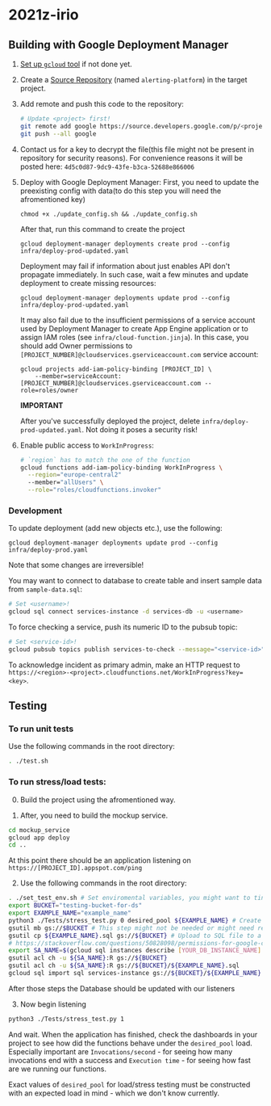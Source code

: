 # 2021z-irio

## Building with Google Deployment Manager

1. [Set up `gcloud` tool](https://cloud.google.com/sdk/docs/quickstart) if not done yet.
2. Create a [Source Repository](https://source.cloud.google.com/repo/new) (named `alerting-platform`) in the target project.
3. Add remote and push this code to the repository:
    ```bash
    # Update <project> first!
    git remote add google https://source.developers.google.com/p/<project>/r/alerting-platform
    git push --all google
    ```
4. Contact us for a key to decrypt the file(this file might not be present in repository for security reasons). 
For convenience reasons it will be posted here: `4d5c0d87-9dc9-43fe-b3ca-52688e866006`

5. Deploy with Google Deployment Manager:
    First, you need to update the preexisting config with data(to do this step you will need the afromentioned key)
    ```
    chmod +x ./update_config.sh && ./update_config.sh
    ```
    After that, run this command to create the project
    ```
    gcloud deployment-manager deployments create prod --config infra/deploy-prod-updated.yaml
    ```
    Deployment may fail if information about just enables API don't propagate immediately. In such case, wait a few minutes and update deployment to create missing resources:
    ```
    gcloud deployment-manager deployments update prod --config infra/deploy-prod-updated.yaml
    ```
    It may also fail due to the insufficient permissions of a service account used by Deployment Manager to create App Engine application or to assign IAM roles (see `infra/cloud-function.jinja`). In this case, you should add Owner permissions to `[PROJECT_NUMBER]@cloudservices.gserviceaccount.com` service account:
    ```
    gcloud projects add-iam-policy-binding [PROJECT_ID] \
        --member=serviceAccount:[PROJECT_NUMBER]@cloudservices.gserviceaccount.com --role=roles/owner
    ```
    **IMPORTANT**

    After you've successfully deployed the project, delete `infra/deploy-prod-updated.yaml`. Not doing it poses a security risk!


6. Enable public access to `WorkInProgress`:
    ```bash
    # `region` has to match the one of the function
    gcloud functions add-iam-policy-binding WorkInProgress \
      --region="europe-central2"
      --member="allUsers" \
      --role="roles/cloudfunctions.invoker"
    ```

### Development

To update deployment (add new objects etc.), use the following:
```
gcloud deployment-manager deployments update prod --config infra/deploy-prod.yaml
```
Note that some changes are irreversible!

You may want to connect to database to create table and insert sample data from `sample-data.sql`:
```bash
# Set <username>!
gcloud sql connect services-instance -d services-db -u <username>
```

To force checking a service, push its numeric ID to the pubsub topic:
```bash
# Set <service-id>!
gcloud pubsub topics publish services-to-check --message="<service-id>"
```

To acknowledge incident as primary admin, make an HTTP request to `https://<region>-<project>.cloudfunctions.net/WorkInProgress?key=<key>`.

## Testing

### To run unit tests
Use the following commands in the root directory:
```bash
. ./test.sh
```

### To run stress/load tests:
0. Build the project using the afromentioned way.

1. After, you need to build the mockup service. 
```bash
cd mockup_service
gcloud app deploy
cd ..
```
At this point there should be an application listening on `https://[PROJECT_ID].appspot.com/ping`

2. Use the following commands in the root directory:
```bash
. ./set_test_env.sh # Set enviromental variables, you might want to tinker some of those if neccessary
export BUCKET="testing-bucket-for-ds"
export EXAMPLE_NAME="example_name"
python3 ./Tests/stress_test.py 0 desired_pool ${EXAMPLE_NAME} # Create an SQL file to create multiple listeners on our mockup service
gsutil mb gs://$BUCKET # This step might not be needed or might need replacing in the name.
gsutil cp ${EXAMPLE_NAME}.sql gs://${BUCKET} # Upload to SQL file to a newly created bucket
# https://stackoverflow.com/questions/50828098/permissions-for-google-cloud-sql-import-using-service-accounts
export SA_NAME=$(gcloud sql instances describe [YOUR_DB_INSTANCE_NAME] --project=[YOUR_PROJECT_ID] --format="value(serviceAccountEmailAddress)") # Bunch of permission magic
gsutil acl ch -u ${SA_NAME}:R gs://${BUCKET}
gsutil acl ch -u ${SA_NAME}:R gs://${BUCKET}/${EXAMPLE_NAME}.sql
gcloud sql import sql services-instance gs://${BUCKET}/${EXAMPLE_NAME}.sql --database=services-db --user=services_user
```
After those steps the Database should be updated with our listeners

3. Now begin listening
```bash
python3 ./Tests/stress_test.py 1
```
And wait. When the application has finished, check the dashboards in your project to see how did the functions behave under the `desired_pool` load. Especially important are `Invocations/second` - for seeing how many invocations end with a success and `Execution time` - for seeing how fast are we running our functions.

Exact values of `desired_pool` for load/stress testing must be constructed with an expected load in mind - which we don't know currently.
